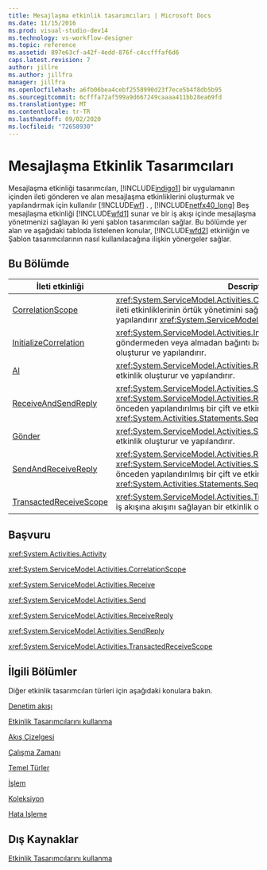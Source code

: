 ```yaml
---
title: Mesajlaşma etkinlik tasarımcıları | Microsoft Docs
ms.date: 11/15/2016
ms.prod: visual-studio-dev14
ms.technology: vs-workflow-designer
ms.topic: reference
ms.assetid: 897e63cf-a42f-4edd-876f-c4ccfffaf6d6
caps.latest.revision: 7
author: jillre
ms.author: jillfra
manager: jillfra
ms.openlocfilehash: a6fb06bea4cebf2558990d23f7ece5b4f8db5b95
ms.sourcegitcommit: 6cfffa72af599a9d667249caaaa411bb28ea69fd
ms.translationtype: MT
ms.contentlocale: tr-TR
ms.lasthandoff: 09/02/2020
ms.locfileid: "72658930"
---
```

# <a name="messaging-activity-designers"></a>Mesajlaşma Etkinlik Tasarımcıları
Mesajlaşma etkinliği tasarımcıları, [!INCLUDE[indigo1](../includes/indigo1-md.md)] bir uygulamanın içinden ileti gönderen ve alan mesajlaşma etkinliklerini oluşturmak ve yapılandırmak için kullanılır [!INCLUDE[wf](../includes/wf-md.md)] . , [!INCLUDE[netfx40_long](../includes/netfx40-long-md.md)] Beş mesajlaşma etkinliği [!INCLUDE[wfd1](../includes/wfd1-md.md)] sunar ve bir iş akışı içinde mesajlaşma yönetmenizi sağlayan iki yeni şablon tasarımcıları sağlar. Bu bölümde yer alan ve aşağıdaki tabloda listelenen konular, [!INCLUDE[wfd2](../includes/wfd2-md.md)] etkinliğin ve Şablon tasarımcılarının nasıl kullanılacağına ilişkin yönergeler sağlar.

## <a name="in-this-section"></a>Bu Bölümde

|İleti etkinliği|Description|
|----------------------|-----------------|
|[CorrelationScope](../workflow-designer/correlationscope-activity-designer.md)|<xref:System.ServiceModel.Activities.CorrelationScope>Bir nesne ile alt ileti etkinliklerinin örtük yönetimini sağlayan bir etkinlik oluşturur ve yapılandırır <xref:System.ServiceModel.Activities.CorrelationHandle> .|
|[InitializeCorrelation](../workflow-designer/initializecorrelation-activity-designer.md)|<xref:System.ServiceModel.Activities.InitializeCorrelation>Bir ileti göndermeden veya almadan bağıntı başlatmak için kullanılan bir etkinlik oluşturur ve yapılandırır.|
|[Al](../workflow-designer/receive-activity-designer.md)|<xref:System.ServiceModel.Activities.Receive>Bir hizmetten ileti alan bir etkinlik oluşturur ve yapılandırır.|
|[ReceiveAndSendReply](../workflow-designer/receiveandsendreply-template-designer.md)|<xref:System.ServiceModel.Activities.Send> <xref:System.ServiceModel.Activities.ReceiveReply> Bir etkinlik içinde önceden yapılandırılmış bir çift ve etkinlik oluşturur <xref:System.Activities.Statements.Sequence> .|
|[Gönder](../workflow-designer/send-activity-designer.md)|<xref:System.ServiceModel.Activities.Send>Bir hizmete ileti gönderen bir etkinlik oluşturur ve yapılandırır.|
|[SendAndReceiveReply](../workflow-designer/sendandreceivereply-template-designer.md)|<xref:System.ServiceModel.Activities.Receive> <xref:System.ServiceModel.Activities.SendReply> Bir etkinlik içinde önceden yapılandırılmış bir çift ve etkinlik oluşturur <xref:System.Activities.Statements.Sequence> .|
|[TransactedReceiveScope](../workflow-designer/transactedreceivescope-activity-designer.md)|<xref:System.ServiceModel.Activities.TransactedReceiveScope>İşlemlerin iş akışına akışını sağlayan bir etkinlik oluşturur ve yapılandırır.|

## <a name="reference"></a>Başvuru
 <xref:System.Activities.Activity>

 <xref:System.ServiceModel.Activities.CorrelationScope>

 <xref:System.ServiceModel.Activities.Receive>

 <xref:System.ServiceModel.Activities.Send>

 <xref:System.ServiceModel.Activities.ReceiveReply>

 <xref:System.ServiceModel.Activities.SendReply>

 <xref:System.ServiceModel.Activities.TransactedReceiveScope>

## <a name="related-sections"></a>İlgili Bölümler
 Diğer etkinlik tasarımcıları türleri için aşağıdaki konulara bakın.

 [Denetim akışı](../workflow-designer/control-flow-activity-designers.md)

 [Etkinlik Tasarımcılarını kullanma](../workflow-designer/using-the-activity-designers.md)

 [Akış Çizelgesi](../workflow-designer/flowchart-activity-designers.md)

 [Çalışma Zamanı](../workflow-designer/runtime-activity-designers.md)

 [Temel Türler](../workflow-designer/primitives-activity-designers.md)

 [İşlem](../workflow-designer/transaction-activity-designers.md)

 [Koleksiyon](../workflow-designer/collection-activity-designers.md)

 [Hata Işleme](../workflow-designer/error-handling-activity-designers.md)

## <a name="external-resources"></a>Dış Kaynaklar
 [Etkinlik Tasarımcılarını kullanma](../workflow-designer/using-the-activity-designers.md)